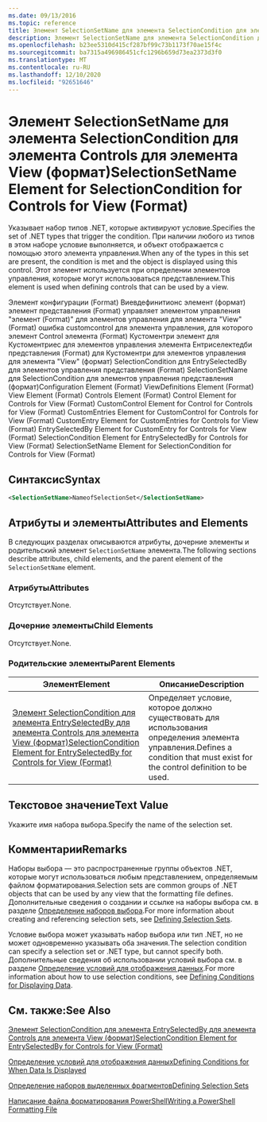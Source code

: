 ```yaml
---
ms.date: 09/13/2016
ms.topic: reference
title: Элемент SelectionSetName для элемента SelectionCondition для элемента Controls для элемента View (формат)
description: Элемент SelectionSetName для элемента SelectionCondition для элемента Controls для элемента View (формат)
ms.openlocfilehash: b23ee5310d415cf287bf99c73b1173f70ae15f4c
ms.sourcegitcommit: ba7315a496986451cfc1296b659d73ea2373d3f0
ms.translationtype: MT
ms.contentlocale: ru-RU
ms.lasthandoff: 12/10/2020
ms.locfileid: "92651646"
---
```

# <a name="selectionsetname-element-for-selectioncondition-for-controls-for-view-format"></a><span data-ttu-id="025d5-103">Элемент SelectionSetName для элемента SelectionCondition для элемента Controls для элемента View (формат)</span><span class="sxs-lookup"><span data-stu-id="025d5-103">SelectionSetName Element for SelectionCondition for Controls for View (Format)</span></span>

<span data-ttu-id="025d5-104">Указывает набор типов .NET, которые активируют условие.</span><span class="sxs-lookup"><span data-stu-id="025d5-104">Specifies the set of .NET types that trigger the condition.</span></span> <span data-ttu-id="025d5-105">При наличии любого из типов в этом наборе условие выполняется, и объект отображается с помощью этого элемента управления.</span><span class="sxs-lookup"><span data-stu-id="025d5-105">When any of the types in this set are present, the condition is met and the object is displayed using this control.</span></span> <span data-ttu-id="025d5-106">Этот элемент используется при определении элементов управления, которые могут использоваться представлением.</span><span class="sxs-lookup"><span data-stu-id="025d5-106">This element is used when defining controls that can be used by a view.</span></span>

<span data-ttu-id="025d5-107">Элемент конфигурации (Format) Виевдефинитионс элемент (формат) элемент представления (Format) управляет элементом управления "элемент (Format)" для элементов управления для элемента "View" (Format) ошибка customcontrol для элемента управления, для которого элемент Control элемента (Format) Кустоментри элемент для Кустоментриес для элементов управления элемента Ентриселектедби представления (Format) для Кустоментри для элементов управления для элемента "View" (формат) SelectionCondition для EntrySelectedBy для элементов управления представления (Format) SelectionSetName для SelectionCondition для элементов управления представления (формат)</span><span class="sxs-lookup"><span data-stu-id="025d5-107">Configuration Element (Format) ViewDefinitions Element (Format) View Element (Format) Controls Element (Format) Control Element for Controls for View (Format) CustomControl Element for Control for Controls for View (Format) CustomEntries Element for CustomControl for Controls for View (Format) CustomEntry Element for CustomEntries for Controls for View (Format) EntrySelectedBy Element for CustomEntry for Controls for View (Format) SelectionCondition Element for EntrySelectedBy for Controls for View (Format) SelectionSetName Element for SelectionCondition for Controls for View (Format)</span></span>

## <a name="syntax"></a><span data-ttu-id="025d5-108">Синтаксис</span><span class="sxs-lookup"><span data-stu-id="025d5-108">Syntax</span></span>

```xml
<SelectionSetName>NameofSelectionSet</SelectionSetName>
```

## <a name="attributes-and-elements"></a><span data-ttu-id="025d5-109">Атрибуты и элементы</span><span class="sxs-lookup"><span data-stu-id="025d5-109">Attributes and Elements</span></span>

<span data-ttu-id="025d5-110">В следующих разделах описываются атрибуты, дочерние элементы и родительский элемент `SelectionSetName` элемента.</span><span class="sxs-lookup"><span data-stu-id="025d5-110">The following sections describe attributes, child elements, and the parent element of the `SelectionSetName` element.</span></span>

### <a name="attributes"></a><span data-ttu-id="025d5-111">Атрибуты</span><span class="sxs-lookup"><span data-stu-id="025d5-111">Attributes</span></span>

<span data-ttu-id="025d5-112">Отсутствует.</span><span class="sxs-lookup"><span data-stu-id="025d5-112">None.</span></span>

### <a name="child-elements"></a><span data-ttu-id="025d5-113">Дочерние элементы</span><span class="sxs-lookup"><span data-stu-id="025d5-113">Child Elements</span></span>

<span data-ttu-id="025d5-114">Отсутствует.</span><span class="sxs-lookup"><span data-stu-id="025d5-114">None.</span></span>

### <a name="parent-elements"></a><span data-ttu-id="025d5-115">Родительские элементы</span><span class="sxs-lookup"><span data-stu-id="025d5-115">Parent Elements</span></span>

|<span data-ttu-id="025d5-116">Элемент</span><span class="sxs-lookup"><span data-stu-id="025d5-116">Element</span></span>|<span data-ttu-id="025d5-117">Описание</span><span class="sxs-lookup"><span data-stu-id="025d5-117">Description</span></span>|
|-------------|-----------------|
|[<span data-ttu-id="025d5-118">Элемент SelectionCondition для элемента EntrySelectedBy для элемента Controls для элемента View (формат)</span><span class="sxs-lookup"><span data-stu-id="025d5-118">SelectionCondition Element for EntrySelectedBy for Controls for View (Format)</span></span>](./selectioncondition-element-for-entryselectedby-for-controls-for-view-format.md)|<span data-ttu-id="025d5-119">Определяет условие, которое должно существовать для использования определения элемента управления.</span><span class="sxs-lookup"><span data-stu-id="025d5-119">Defines a condition that must exist for the control definition to be used.</span></span>|

## <a name="text-value"></a><span data-ttu-id="025d5-120">Текстовое значение</span><span class="sxs-lookup"><span data-stu-id="025d5-120">Text Value</span></span>

<span data-ttu-id="025d5-121">Укажите имя набора выбора.</span><span class="sxs-lookup"><span data-stu-id="025d5-121">Specify the name of the selection set.</span></span>

## <a name="remarks"></a><span data-ttu-id="025d5-122">Комментарии</span><span class="sxs-lookup"><span data-stu-id="025d5-122">Remarks</span></span>

<span data-ttu-id="025d5-123">Наборы выбора — это распространенные группы объектов .NET, которые могут использоваться любым представлением, определяемым файлом форматирования.</span><span class="sxs-lookup"><span data-stu-id="025d5-123">Selection sets are common groups of .NET objects that can be used by any view that the formatting file defines.</span></span> <span data-ttu-id="025d5-124">Дополнительные сведения о создании и ссылке на наборы выбора см. в разделе [Определение наборов выбора](./defining-selection-sets.md).</span><span class="sxs-lookup"><span data-stu-id="025d5-124">For more information about creating and referencing selection sets, see [Defining Selection Sets](./defining-selection-sets.md).</span></span>

<span data-ttu-id="025d5-125">Условие выбора может указывать набор выбора или тип .NET, но не может одновременно указывать оба значения.</span><span class="sxs-lookup"><span data-stu-id="025d5-125">The selection condition can specify a selection set or .NET type, but cannot specify both.</span></span> <span data-ttu-id="025d5-126">Дополнительные сведения об использовании условий выбора см. в разделе [Определение условий для отображения данных](./defining-conditions-for-displaying-data.md).</span><span class="sxs-lookup"><span data-stu-id="025d5-126">For more information about how to use selection conditions, see [Defining Conditions for Displaying Data](./defining-conditions-for-displaying-data.md).</span></span>

## <a name="see-also"></a><span data-ttu-id="025d5-127">См. также:</span><span class="sxs-lookup"><span data-stu-id="025d5-127">See Also</span></span>

[<span data-ttu-id="025d5-128">Элемент SelectionCondition для элемента EntrySelectedBy для элемента Controls для элемента View (формат)</span><span class="sxs-lookup"><span data-stu-id="025d5-128">SelectionCondition Element for EntrySelectedBy for Controls for View (Format)</span></span>](./selectioncondition-element-for-entryselectedby-for-controls-for-view-format.md)

[<span data-ttu-id="025d5-129">Определение условий для отображения данных</span><span class="sxs-lookup"><span data-stu-id="025d5-129">Defining Conditions for When Data Is Displayed</span></span>](./defining-conditions-for-displaying-data.md)

[<span data-ttu-id="025d5-130">Определение наборов выделенных фрагментов</span><span class="sxs-lookup"><span data-stu-id="025d5-130">Defining Selection Sets</span></span>](./defining-selection-sets.md)

[<span data-ttu-id="025d5-131">Написание файла форматирования PowerShell</span><span class="sxs-lookup"><span data-stu-id="025d5-131">Writing a PowerShell Formatting File</span></span>](./writing-a-powershell-formatting-file.md)
